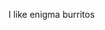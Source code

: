 I like enigma burritos

<!---
revlayle/revlayle is a ✨ special ✨ repository because its `README.md` (this file) appears on your GitHub profile.
You can click the Preview link to take a look at your changes.
--->
